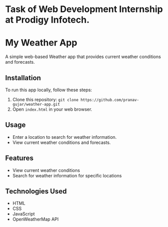 # Task of Web Development Internship at Prodigy Infotech.

# My Weather App

A simple web-based Weather app that provides current weather conditions and forecasts.

## Installation

To run this app locally, follow these steps:

1. Clone this repository: `git clone https://github.com/pranav-gujar/weather-app.git`
2. Open `index.html` in your web browser.

## Usage

- Enter a location to search for weather information.
- View current weather conditions and forecasts.

## Features

- View current weather conditions
- Search for weather information for specific locations

## Technologies Used

- HTML
- CSS
- JavaScript
- OpenWeatherMap API
